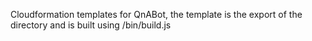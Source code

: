 Cloudformation templates for QnABot, the template is the export of the directory and is built using /bin/build.js
